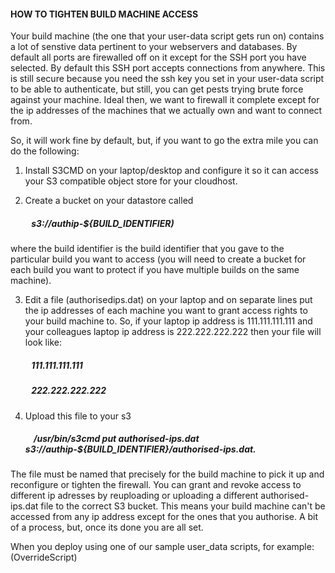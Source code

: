 #### HOW TO TIGHTEN BUILD MACHINE ACCESS  

Your build machine (the one that your user-data script gets run on) contains a lot of senstive data pertinent to your webservers and databases. By default all ports are firewalled off on it except for the SSH port you have selected. By default this SSH port accepts connections from anywhere. This is still secure because you need the ssh key you set in your user-data script to be able to authenticate, but still, you can get pests trying brute force against your machine. Ideal then, we want to firewall it complete except for the ip addresses of the machines that we actually own and want to connect from.   


So, it will work fine by default, but, if you want to go the extra mile you can do the following:  

1. Install S3CMD on your laptop/desktop and configure it so it can access your S3 compatible object store for your cloudhost.  
  
2. Create a bucket on your datastore called  

##### &nbsp;&nbsp;&nbsp;&nbsp;&nbsp;&nbsp;&nbsp;&nbsp;&nbsp;  s3://authip-${BUILD_IDENTIFIER) 

where the build identifier is the build identifier that you gave to the particular build you want to access (you will need to create a bucket for each build you want to protect if you have multiple builds on the same machine).  

3. Edit a file (authorisedips.dat) on your laptop and on separate lines put the ip addresses of each machine you want to grant access rights to your build machine to. So, if your laptop ip address is 111.111.111.111 and your colleagues laptop ip address is 222.222.222.222 then your file will look like:  
   
  ##### &nbsp;&nbsp;&nbsp;&nbsp;&nbsp;&nbsp;&nbsp;&nbsp;&nbsp;   111.111.111.111  
  ##### &nbsp;&nbsp;&nbsp;&nbsp;&nbsp;&nbsp;&nbsp;&nbsp;&nbsp;   222.222.222.222  
   
4. Upload this file to your s3 

   ##### &nbsp;&nbsp;&nbsp; /usr/bin/s3cmd put authorised-ips.dat s3://authip-${BUILD_IDENTIFIER}/authorised-ips.dat. 
   
The file must be named that precisely for the build machine to pick it up and reconfigure or tighten the firewall. You can grant and revoke access to different ip adresses by reuploading or uploading a different authorised-ips.dat file to the correct S3 bucket. This means your build machine can't be accessed from any ip address except for the ones that you authorise. A bit of a process, but, once its done you are all set. 

When you deploy using one of our sample user_data scripts, for example: (OverrideScript)
